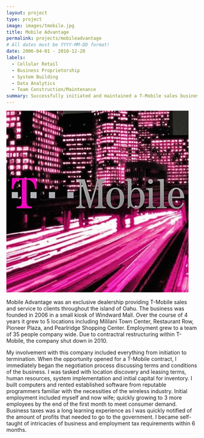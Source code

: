 ```yaml
---
layout: project
type: project
image: images/tmobile.jpg
title: Mobile Advantage
permalink: projects/mobileadvantage
# All dates must be YYYY-MM-DD format!
date: 2006-04-01 - 2010-12-20
labels:
  - Cellular Retail
  - Business Proprietorship 
  - System Building
  - Data Analytics
  - Team Construction/Maintenance
summary: Successfully initiated and maintained a T-Mobile sales business from 2006 - 2010 spanning multiple locations statewide. 
---
```


<img class="ui medium right floated rounded image" src="../images/tmobile.jpg">

Mobile Advantage was an exclusive dealership providing T-Mobile sales and service to clients throughout the island of Oahu. The business was founded in 2006 in a small kiosk of Windward Mall. Over the course of 4 years it grew to 5 locations including Mililani Town Center, Restaurant Row, Pioneer Plaza, and Pearlridge Shopping Center. Employment grew to a team of 35 people company wide. Due to contractral restructuring within T-Mobile, the company shut down in 2010.  

My involvement with this company included everything from initiation to termination. When the opportunity opened for a T-Mobile contract, I immediately began the negotiation process discussing terms and conditions of the business. I was tasked with location discovery and leasing terms, human resources, system implementation and initial capital for inventory. I built computers and rented established software from reputable programmers familiar with the necessities of the wireless industry. Initial employment included myself and now wife; quickly growing to 3 more employees by the end of the first month to meet consumer demand. Business taxes was a long learning experience as I was quickly notified of the amount of profits that needed to go to the government. I became self-taught of intricacies of business and employment tax requirements within 6 months. 
